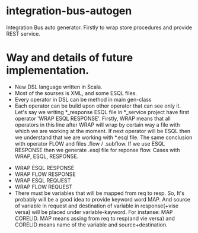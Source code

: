 # integration-bus-autogen
Integration Bus auto generator. Firstly to wrap store procedures and provide REST service.

# Way and details of future implementation.

* New DSL language written in Scala. 
* Most of the sourses is XML, and some ESQL files. 
* Every operator in DSL can be method in main gen-class
* Each operator can be build upon other operator that can see only it.
Let's say we writing *_response ESQL file in *_service project have first operator 'WRAP ESQL RESPONSE'.
Firstly, WRAP means that all operators in this line after WRAP will wrap by certain way a file with which we are working at the moment.
If next operator will be ESQL then we understand that we are working with *.esql file. 
The same conclusion with operator FLOW and files .flow / .subflow.
If we use ESQL RESPONSE then we generate .esql file for reponse flow.
Cases with WRAP, ESQL, RESPONSE.
- WRAP ESQL RESPONSE
- WRAP FLOW RESPONSE
- WRAP ESQL REQUEST
- WRAP FLOW REQUEST
- There must be variables that will be mapped from req to resp. So, It's probably will be a good idea to provide keyword word MAP. And source of variable in request and destination of variable in response(+vise versa) will be placed under variable-kayword. For instanse: MAP CORELID. MAP means assing from req to resp(and vie versa) and CORELID means name of the variable and source+destination. 
